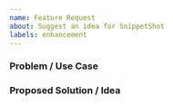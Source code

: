 ```yaml
---
name: Feature Request
about: Suggest an idea for SnippetShot
labels: enhancement
---
```


### Problem / Use Case

### Proposed Solution / Idea